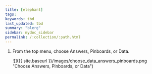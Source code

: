 ```yaml
---
title: [elephant]
tags: 
keywords: tbd
last_updated: tbd
summary: "blerg"
sidebar: mydoc_sidebar
permalink: /:collection/:path.html
---
```

1.   From the top menu, choose Answers, Pinboards, or Data. 

     ![]({{ site.baseurl }}/images/choose_data_answers_pinboards.png "Choose Answers, Pinboards, or Data")

